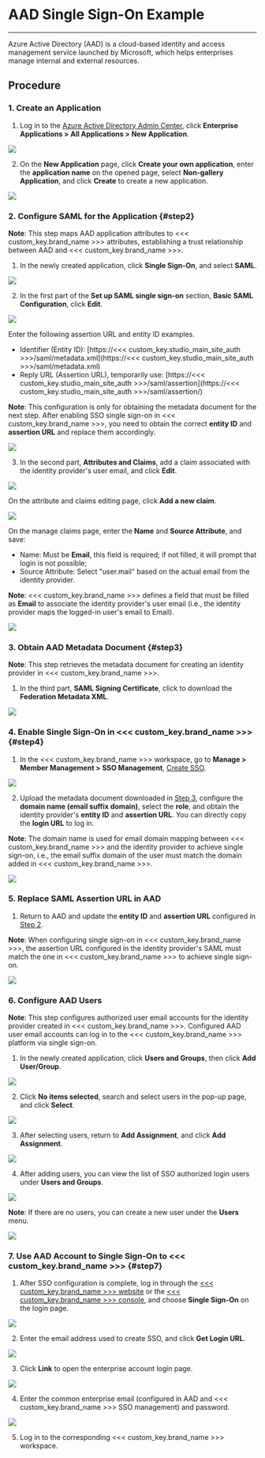 # AAD Single Sign-On Example
---

Azure Active Directory (AAD) is a cloud-based identity and access management service launched by Microsoft, which helps enterprises manage internal and external resources.


## Procedure

### 1. Create an Application

1) Log in to the [Azure Active Directory Admin Center](https://aad.portal.azure.com/), click **Enterprise Applications > All Applications > New Application**.

![](../img/02_azure_01.png)

2) On the **New Application** page, click **Create your own application**, enter the **application name** on the opened page, select **Non-gallery Application**, and click **Create** to create a new application.

![](../img/02_azure_02.png)

### 2. Configure SAML for the Application {#step2}

**Note**: This step maps AAD application attributes to <<< custom_key.brand_name >>> attributes, establishing a trust relationship between AAD and <<< custom_key.brand_name >>>.

1) In the newly created application, click **Single Sign-On**, and select **SAML**.

![](../img/02_azure_03.png)

2) In the first part of the **Set up SAML single sign-on** section, **Basic SAML Configuration**, click **Edit**.

![](../img/02_azure_04.png)

Enter the following assertion URL and entity ID examples.

- Identifier (Entity ID): [https://<<< custom_key.studio_main_site_auth >>>/saml/metadata.xml](https://<<< custom_key.studio_main_site_auth >>>/saml/metadata.xml)
- Reply URL (Assertion URL), temporarily use: [https://<<< custom_key.studio_main_site_auth >>>/saml/assertion](https://<<< custom_key.studio_main_site_auth >>>/saml/assertion/)

**Note**: This configuration is only for obtaining the metadata document for the next step. After enabling SSO single sign-on in <<< custom_key.brand_name >>>, you need to obtain the correct **entity ID** and **assertion URL** and replace them accordingly.

![](../img/02_azure_05.png)

3) In the second part, **Attributes and Claims**, add a claim associated with the identity provider's user email, and click **Edit**.

![](../img/02_azure_06.png)

On the attribute and claims editing page, click **Add a new claim**.

![](../img/02_azure_07.png)

On the manage claims page, enter the **Name** and **Source Attribute**, and save:

- Name: Must be **Email**, this field is required; if not filled, it will prompt that login is not possible;
- Source Attribute: Select "user.mail" based on the actual email from the identity provider.

**Note**: <<< custom_key.brand_name >>> defines a field that must be filled as **Email** to associate the identity provider's user email (i.e., the identity provider maps the logged-in user's email to Email).

![](../img/02_azure_08.png)

### 3. Obtain AAD Metadata Document {#step3}

**Note**: This step retrieves the metadata document for creating an identity provider in <<< custom_key.brand_name >>>.

1) In the third part, **SAML Signing Certificate**, click to download the **Federation Metadata XML**.

![](../img/02_azure_09.png)


### 4. Enable Single Sign-On in <<< custom_key.brand_name >>> {#step4}

1) In the <<< custom_key.brand_name >>> workspace, go to **Manage > Member Management > SSO Management**, [Create SSO](../../management/sso/index.md).

![](../img/1.sso_enable.png)

2) Upload the metadata document downloaded in [Step 3](#step3), configure the **domain name (email suffix domain)**, select the **role**, and obtain the identity provider's **entity ID** and **assertion URL**. You can directly copy the **login URL** to log in.

**Note**: The domain name is used for email domain mapping between <<< custom_key.brand_name >>> and the identity provider to achieve single sign-on, i.e., the email suffix domain of the user must match the domain added in <<< custom_key.brand_name >>>.

![](../img/1.sso_enable_2.png)


### 5. Replace SAML Assertion URL in AAD

1) Return to AAD and update the **entity ID** and **assertion URL** configured in [Step 2](#step2).

**Note**: When configuring single sign-on in <<< custom_key.brand_name >>>, the assertion URL configured in the identity provider's SAML must match the one in <<< custom_key.brand_name >>> to achieve single sign-on.

![](../img/02_azure_17.png)


### 6. Configure AAD Users

**Note**: This step configures authorized user email accounts for the identity provider created in <<< custom_key.brand_name >>>. Configured AAD user email accounts can log in to the <<< custom_key.brand_name >>> platform via single sign-on.

1) In the newly created application, click **Users and Groups**, then click **Add User/Group**.

![](../img/02_azure_10.png)

2) Click **No items selected**, search and select users in the pop-up page, and click **Select**.

![](../img/02_azure_11.png)

3) After selecting users, return to **Add Assignment**, and click **Add Assignment**.

![](../img/02_azure_12.png)

4) After adding users, you can view the list of SSO authorized login users under **Users and Groups**.

![](../img/02_azure_13.png)

**Note**: If there are no users, you can create a new user under the **Users** menu.

![](../img/02_azure_14.png)


### 7. Use AAD Account to Single Sign-On to <<< custom_key.brand_name >>> {#step7}

1) After SSO configuration is complete, log in through the [<<< custom_key.brand_name >>> website](https://www.dataflux.cn/) or the [<<< custom_key.brand_name >>> console](https://auth.dataflux.cn/loginpsw), and choose **Single Sign-On** on the login page.

![](../img/02_azure_18.png)

2) Enter the email address used to create SSO, and click **Get Login URL**.

![](../img/02_azure_19.png)

3) Click **Link** to open the enterprise account login page.

![](../img/02_azure_20.png)

4) Enter the common enterprise email (configured in AAD and <<< custom_key.brand_name >>> SSO management) and password.

![](../img/02_azure_21.png)

5) Log in to the corresponding <<< custom_key.brand_name >>> workspace.